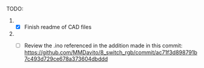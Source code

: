 TODO:
1. - [x] Finish readme of CAD files 
2. - [ ]  Review the .ino referenced in the addition made in this commit:
https://github.com/MMDavito/8_switch_rgb/commit/ac71f3d898791b7c493d729ce678a373604dbddd


